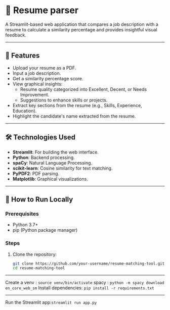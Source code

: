 # 🎯 Resume parser

A Streamlit-based web application that compares a job description with a resume to calculate a similarity percentage and provides insightful visual feedback.

---

## 🚀 Features

- Upload your resume as a PDF.
- Input a job description.
- Get a similarity percentage score.
- View graphical insights:
  - Resume quality categorized into Excellent, Decent, or Needs Improvement.
  - Suggestions to enhance skills or projects.
- Extract key sections from the resume (e.g., Skills, Experience, Education).
- Highlight the candidate's name extracted from the resume.

---

## 🛠️ Technologies Used

- **Streamlit**: For building the web interface.
- **Python**: Backend processing.
- **spaCy**: Natural Language Processing.
- **scikit-learn**: Cosine similarity for text matching.
- **PyPDF2**: PDF parsing.
- **Matplotlib**: Graphical visualizations.


---

## 📝 How to Run Locally

### Prerequisites
- Python 3.7+
- pip (Python package manager)

### Steps
1. Clone the repository:
   ```bash
   git clone https://github.com/your-username/resume-matching-tool.git
   cd resume-matching-tool

---
Create a venv : ```source venv/bin/activate```
spacy : ```python -m spacy download en_core_web_sm```
Install dependencies: ```pip install -r requirements.txt```

---
Run the Streamlit app:```streamlit run app.py```


